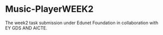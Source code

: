 # Music-PlayerWEEK2
The week2 task submission under Edunet Foundation in collaboration with EY GDS AND AICTE.
